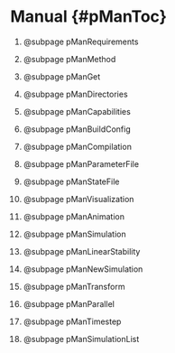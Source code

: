 Manual {#pManToc}
======

1. @subpage pManRequirements

2. @subpage pManMethod

3. @subpage pManGet

4. @subpage pManDirectories

5. @subpage pManCapabilities

6. @subpage pManBuildConfig

7. @subpage pManCompilation

8. @subpage pManParameterFile

9. @subpage pManStateFile

10. @subpage pManVisualization

11. @subpage pManAnimation

12. @subpage pManSimulation

13. @subpage pManLinearStability

14. @subpage pManNewSimulation

15. @subpage pManTransform

16. @subpage pManParallel

17. @subpage pManTimestep

18. @subpage pManSimulationList
